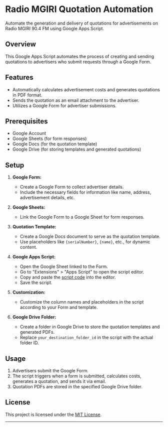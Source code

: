 # Radio MGIRI Quotation Automation

Automate the generation and delivery of quotations for advertisements on Radio MGIRI 90.4 FM using Google Apps Script.

## Overview

This Google Apps Script automates the process of creating and sending quotations to advertisers who submit requests through a Google Form.

## Features

- Automatically calculates advertisement costs and generates quotations in PDF format.
- Sends the quotation as an email attachment to the advertiser.
- Utilizes a Google Form for advertiser submissions.

## Prerequisites

- Google Account
- Google Sheets (for form responses)
- Google Docs (for the quotation template)
- Google Drive (for storing templates and generated quotations)

## Setup

1. **Google Form:**
   - Create a Google Form to collect advertiser details.
   - Include the necessary fields for information like name, address, advertisement details, etc.

2. **Google Sheets:**
   - Link the Google Form to a Google Sheet for form responses.

3. **Quotation Template:**
   - Create a Google Docs document to serve as the quotation template.
   - Use placeholders like `{serialNumber}`, `{name}`, etc., for dynamic content.

4. **Google Apps Script:**
   - Open the Google Sheet linked to the Form.
   - Go to "Extensions" > "Apps Script" to open the script editor.
   - Copy and paste the [script code](your_script_code.js) into the editor.
   - Save the script.

5. **Customization:**
   - Customize the column names and placeholders in the script according to your Form and template.

6. **Google Drive Folder:**
   - Create a folder in Google Drive to store the quotation templates and generated PDFs.
   - Replace `your_destination_folder_id` in the script with the actual folder ID.

## Usage

1. Advertisers submit the Google Form.
2. The script triggers when a form is submitted, calculates costs, generates a quotation, and sends it via email.
3. Quotation PDFs are stored in the specified Google Drive folder.

## License

This project is licensed under the [MIT License](LICENSE).

---

